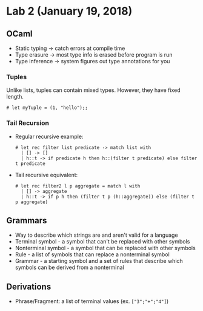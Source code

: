 # Lab 2 (January 19, 2018)
## OCaml
* Static typing -> catch errors at compile time
* Type erasure -> most type info is erased before program is run
* Type inference -> system figures out type annotations for you
### Tuples
Unlike lists, tuples can contain mixed types. However, they have fixed length.
```
# let myTuple = (1, "hello");;
```
### Tail Recursion
* Regular recursive example:
  ```
  # let rec filter list predicate -> match list with
    | [] -> []
    | h::t -> if predicate h then h::(filter t predicate) else filter t predicate
  ```
* Tail recursive equivalent:
  ```
  # let rec filter2 l p aggregate = match l with
    | [] -> aggregate
    | h::t -> if p h then (filter t p (h::aggregate)) else (filter t p aggregate)
  ```
## Grammars
* Way to describe which strings are and aren't valid for a language
* Terminal symbol - a symbol that can't be replaced with other symbols
* Nonterminal symbol - a symbol that can be replaced with other symbols
* Rule - a list of symbols that can replace a nonterminal symbol
* Grammar - a starting symbol and a set of rules that describe which symbols can be derived from a nonterminal
## Derivations
* Phrase/Fragment: a list of terminal values (ex. `["3";"+";"4"]`)
